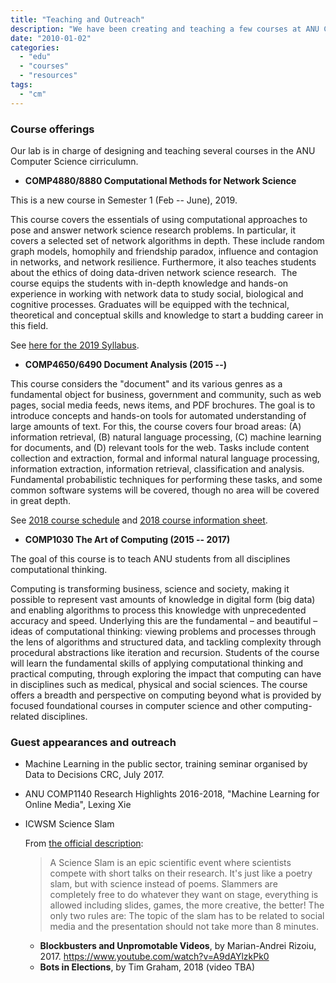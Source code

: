 ```yaml
---
title: "Teaching and Outreach"
description: "We have been creating and teaching a few courses at ANU Computer Science. We also speak to the broader audience in a variety of occasions."
date: "2010-01-02"
categories:
  - "edu"
  - "courses"
  - "resources"
tags:
  - "cm"
---
```


<!--more-->

### Course offerings

Our lab is in charge of designing and teaching several courses in the ANU Computer Science cirriculumn.

* **COMP4880/8880 Computational Methods for Network Science**

This is a new course in Semester 1 (Feb -- June), 2019.

This course covers the essentials of using computational approaches to pose and answer network science research problems.
In particular, it covers a selected set of network algorithms in depth. These include random graph models, homophily and friendship paradox, influence and contagion in networks, and network resilience. Furthermore, it also teaches students about the ethics of doing data-driven network science research. 
The course equips the students with in-depth knowledge and hands-on experience in working with network data to study social, biological and cognitive processes. Graduates will be equipped with the technical, theoretical and conceptual skills and knowledge to start a budding career in this field.

See [here for the 2019 Syllabus](http://bit.ly/netsci-schedule-2019).

* **COMP4650/6490 Document Analysis (2015 --)**

This course considers the "document" and its various genres as a fundamental object for business, government and community, such as web pages, social media feeds, news items, and PDF brochures. The goal is to introduce concepts and hands-on tools for automated understanding of large amounts of text.  For this, the course covers four broad areas: (A) information retrieval, (B) natural language processing, (C) machine learning for documents, and (D) relevant tools for the web. Tasks include content collection and extraction, formal and informal natural language processing, information extraction, information retrieval, classification and analysis. Fundamental probabilistic techniques for performing these tasks, and some common software systems will be covered, though no area will be covered in great depth.

See [2018 course schedule](https://docs.google.com/spreadsheets/d/1SBTNjjYW-iOoiCrcUu5FQdQts865N3lEk-irN9izl9Y/edit?usp=sharing) and [2018 course information sheet](https://docs.google.com/document/d/10ASsG6656A8f9YaoT8wKI9J3Msrz1fGXi0OHuHhcETM/edit?usp=sharing).

* **COMP1030 The Art of Computing (2015 -- 2017)**

The goal of this course is to teach ANU students from all disciplines computational thinking.

Computing is transforming business, science and society, making it possible to represent vast amounts of knowledge in digital form (big data) and enabling algorithms to process this knowledge with unprecedented accuracy and speed.
Underlying this are the fundamental – and beautiful – ideas of computational thinking: viewing problems and processes through the lens of algorithms and structured data, and tackling complexity through procedural abstractions like iteration and recursion. Students of the course will learn the fundamental skills of applying computational thinking and practical computing, through exploring the impact that computing can have in disciplines such as medical, physical and social sciences. The course offers a breadth and perspective on computing beyond what is provided by focused foundational courses in computer science and other computing-related disciplines.



### Guest appearances and outreach

* Machine Learning in the public sector, training seminar organised by Data to Decisions CRC, July 2017.

* ANU COMP1140 Research Highlights 2016-2018, "Machine Learning for Online Media", Lexing Xie

* ICWSM Science Slam

    From [the official description](https://www.icwsm.org/2018/program/workshop/#w16):

    > A Science Slam is an epic scientific event where scientists compete with short talks on their research. It's just like a poetry slam, but with science instead of poems. Slammers are completely free to do whatever they want on stage, everything is allowed including slides, games, the more creative, the better! The only two rules are: The topic of the slam has to be related to social media and the presentation should not take more than 8 minutes.

    * **Blockbusters and Unpromotable Videos**, by Marian-Andrei Rizoiu, 2017. https://www.youtube.com/watch?v=A9dAYlzkPk0
    * **Bots in Elections**, by Tim Graham, 2018 (video TBA)
